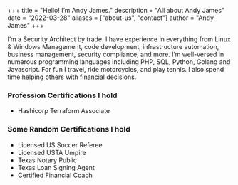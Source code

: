 +++
title = "Hello! I’m Andy James."
description = "All about Andy James"
date = "2022-03-28"
aliases = ["about-us", "contact"]
author = "Andy James"
+++


I’m a Security Architect by trade. I have experience in everything from Linux & Windows Management, code development, infrastructure automation, business management, security compliance, and more. I’m well-versed in numerous programming languages including PHP, SQL, Python, Golang and Javascript. For fun I travel, ride motorcycles, and play tennis. I also spend time helping others with financial decisions.

### Profession Certifications I hold

- Hashicorp Terraform Associate

### Some Random Certifications I hold

- Licensed US Soccer Referee
- Licensed USTA Umpire
- Texas Notary Public
- Texas Loan Signing Agent
- Certified Financial Coach
